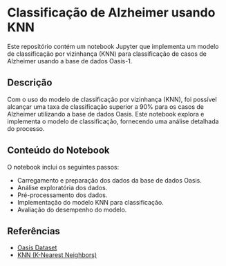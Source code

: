 # Classificação de Alzheimer usando KNN

Este repositório contém um notebook Jupyter que implementa um modelo de classificação por vizinhança (KNN) para classificação de casos de Alzheimer usando a base de dados Oasis-1.

## Descrição

Com o uso do modelo de classificação por vizinhança (KNN), foi possível alcançar uma taxa de classificação superior a 90% para os casos de Alzheimer utilizando a base de dados Oasis. Este notebook explora e implementa o modelo de classificação, fornecendo uma análise detalhada do processo.

## Conteúdo do Notebook

O notebook inclui os seguintes passos:

- Carregamento e preparação dos dados da base de dados Oasis.
- Análise exploratória dos dados.
- Pré-processamento dos dados.
- Implementação do modelo KNN para classificação.
- Avaliação do desempenho do modelo.

## Referências

- [Oasis Dataset](http://www.oasis-brains.org/)
- [KNN (K-Nearest Neighbors)](https://scikit-learn.org/stable/modules/neighbors.html#classification)
